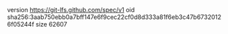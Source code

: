 version https://git-lfs.github.com/spec/v1
oid sha256:3aab750ebb0a7bff147e6f9cec22cf0d8d333a81f6eb3c47b67320126f05244f
size 62607
